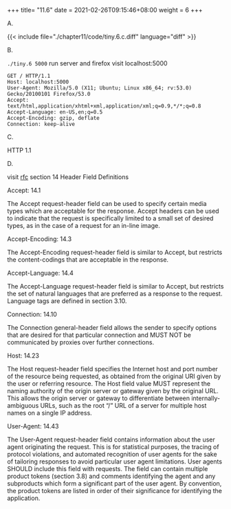 +++
title= "11.6"
date = 2021-02-26T09:15:46+08:00
weight = 6
+++

A.

{{< include file="./chapter11/code/tiny.6.c.diff" language="diff" >}}


B.

`./tiny.6 5000` run server and
firefox visit localhost:5000

```
GET / HTTP/1.1
Host: localhost:5000
User-Agent: Mozilla/5.0 (X11; Ubuntu; Linux x86_64; rv:53.0) Gecko/20100101 Firefox/53.0
Accept: text/html,application/xhtml+xml,application/xml;q=0.9,*/*;q=0.8
Accept-Language: en-US,en;q=0.5
Accept-Encoding: gzip, deflate
Connection: keep-alive
```

C.

HTTP 1.1

D.

visit [rfc](https://www.rfc-editor.org/rfc/rfc2616.pdf)
section 14 Header Field Definitions

Accept: 14.1

The Accept request-header field can be used to specify certain media types which are acceptable for the response.
Accept headers can be used to indicate that the request is specifically limited to a small set of desired types, as in
the case of a request for an in-line image.

Accept-Encoding: 14.3

The Accept-Encoding request-header field is similar to Accept, but restricts the content-codings
that are acceptable in the response.

Accept-Language: 14.4

The Accept-Language request-header field is similar to Accept, but restricts the set of natural languages that
are preferred as a response to the request. Language tags are defined in section 3.10.

Connection: 14.10

The Connection general-header field allows the sender to specify options that are desired for that particular
connection and MUST NOT be communicated by proxies over further connections.

Host: 14.23

The Host request-header field specifies the Internet host and port number of the resource being requested, as
obtained from the original URI given by the user or referring resource.
The Host field value MUST represent the naming authority of the origin server or gateway given by
the original URL. This allows the origin server or gateway to differentiate between internally-ambiguous URLs, such
as the root “/” URL of a server for multiple host names on a single IP address.

User-Agent: 14.43

The User-Agent request-header field contains information about the user agent originating the request. This is for
statistical purposes, the tracing of protocol violations, and automated recognition of user agents for the sake of
tailoring responses to avoid particular user agent limitations. User agents SHOULD include this field with requests.
The field can contain multiple product tokens (section 3.8) and comments identifying the agent and any subproducts
which form a significant part of the user agent. By convention, the product tokens are listed in order of their
significance for identifying the application.



